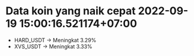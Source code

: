 # Data koin yang naik cepat 2022-09-19 15:00:16.521174+07:00

* HARD_USDT -> Meningkat 3.29%
* XVS_USDT -> Meningkat 3.33%
